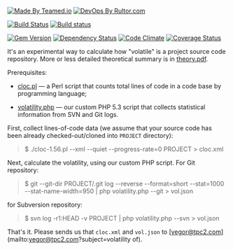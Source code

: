 [![Made By Teamed.io](http://img.teamed.io/btn.svg)](http://www.teamed.io)
[![DevOps By Rultor.com](http://www.rultor.com/b/yegor256/volatility)](http://www.rultor.com/p/yegor256/volatility)

[![Build Status](https://travis-ci.org/yegor256/volatility.svg)](https://travis-ci.org/yegor256/volatility)
[![Build status](https://ci.appveyor.com/api/projects/status/3i9r5lak77mmfbr0?svg=true)](https://ci.appveyor.com/project/yegor256/volatility-1rwvv)

[![Gem Version](https://badge.fury.io/rb/volatility.svg)](http://badge.fury.io/rb/volatility)
[![Dependency Status](https://gemnasium.com/yegor256/volatility.svg)](https://gemnasium.com/yegor256/volatility)
[![Code Climate](http://img.shields.io/codeclimate/github/yegor256/volatility.svg)](https://codeclimate.com/github/yegor256/volatility)
[![Coverage Status](https://coveralls.io/repos/yegor256/volatility/badge.svg)](https://coveralls.io/r/yegor256/volatility)

It's an experimental way to calculate how "volatile" is a project
source code repository. More or less detailed theoretical summary
is in [theory.pdf](https://github.com/downloads/yegor256/volatility/theory.pdf).

Prerequisites:

* [cloc.pl](http://sourceforge.net/projects/cloc/files/) &mdash;
  a Perl script that counts total lines of code in a code base by
  programming language;

* [volatility.php](https://github.com/yegor256/volatility/blob/master/volatility.php) &mdash;
  our custom PHP 5.3 script that collects statistical information from SVN and
  Git logs.

First, collect lines-of-code data (we assume that your source code
has been already checked-out/cloned into `PROJECT` directory):

> $ ./cloc-1.56.pl --xml --quiet --progress-rate=0 PROJECT > cloc.xml

Next, calculate the volatility, using our custom PHP script. For Git
repository:

> $ git --git-dir PROJECT/.git log --reverse --format=short --stat=1000 --stat-name-width=950 | php volatility.php --git > vol.json

for Subversion repository:

> $ svn log -r1:HEAD -v PROJECT | php volatility.php --svn > vol.json

That's it. Please sends us that `cloc.xml`
and `vol.json` to [yegor@tpc2.com](mailto:yegor@tpc2.com?subject=volatility of).
